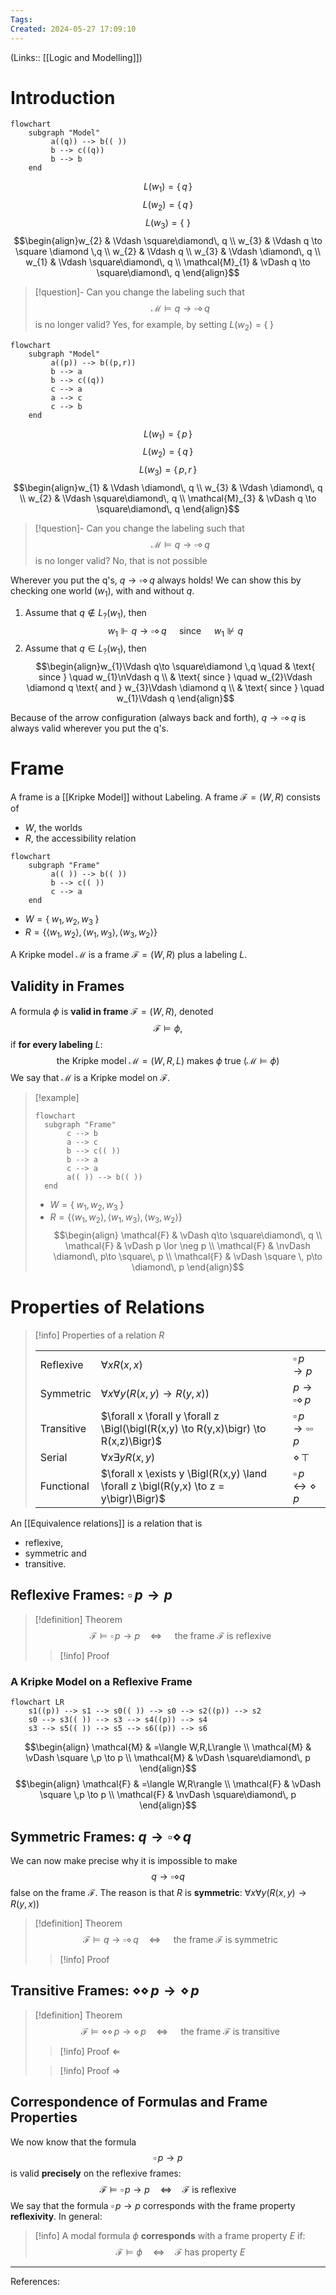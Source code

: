```yaml
---
Tags: 
Created: 2024-05-27 17:09:10
---
```

(Links:: [[Logic and Modelling]])
# Introduction
```mermaid
flowchart
	subgraph "Model"
		 a((q)) --> b(( ))
		 b --> c((q))
		 b --> b
	end
```
$$L(w_{1})=\{\,q\,\}$$
$$L(w_{2})=\{\,q\,\}$$
$$L(w_{3})=\{\,\,\}$$
$$\begin{align}w_{2} & \Vdash \square\diamond\, q \\
w_{3} & \Vdash q \to \square \diamond \,q \\
w_{2} & \Vdash q \\
w_{3} & \Vdash \diamond\, q \\
w_{1} & \Vdash \square\diamond\, q \\
\mathcal{M}_{1} & \vDash q \to \square\diamond\, q
\end{align}$$

> [!question]- Can you change the labeling such that $$\mathcal{M}\vDash q\to \square\diamond\, q$$ is no longer valid?
> Yes, for example, by setting $L(w_{2})=\{\;\}$
```mermaid
flowchart
	subgraph "Model"
		 a((p)) --> b((p,r))
		 b --> a
		 b --> c((q))
		 c --> a
		 a --> c
		 c --> b
	end
```
$$L(w_{1})=\{\,p\,\}$$
$$L(w_{2})=\{\,q\,\}$$
$$L(w_{3})=\{\,p,r\,\}$$
$$\begin{align}w_{1} & \Vdash \diamond\, q \\
w_{3} & \Vdash \diamond\, q \\
w_{2} & \Vdash \square\diamond\, q \\
\mathcal{M}_{3} & \vDash q \to \square\diamond\, q
\end{align}$$

> [!question]- Can you change the labeling such that $$\mathcal{M}\vDash q\to \square\diamond\, q$$ is no longer valid?
> No, that is not possible

Wherever you put the q's, $q\to \square\diamond\, q$ always holds! We can show this by checking one world ($w_{1}$), with and without $q$. 
1. Assume that $q\notin L_{?}(w_{1})$, then $$w_{1}\Vdash q\to \square\diamond \,q \quad \text{ since } \quad w_{1}\nVdash q$$
2. Assume that $q\in L_{?}(w_{1})$, then $$\begin{align}w_{1}\Vdash q\to \square\diamond \,q \quad & \text{ since } \quad w_{1}\nVdash q \\
   & \text{ since } \quad w_{2}\Vdash \diamond q \text{ and } w_{3}\Vdash \diamond q \\
   & \text{ since } \quad w_{1}\Vdash q
   \end{align}$$

Because of the arrow configuration (always back and forth), $q\to\square\diamond\, q$ is always valid wherever you put the q's.

# Frame
A frame is a [[Kripke Model]] without Labeling. A frame $\mathcal{F}=(W,R)$ consists of 
- $W$, the worlds
- $R$, the accessibility relation

```mermaid
flowchart
	subgraph "Frame"
		 a(( )) --> b(( ))
		 b --> c(( ))
		 c --> a
	end
```
- $W = \{\;w_{1},w_{2},w_{3}\;\}$
- $R = \{\langle w_{1},w_{2}\rangle, \langle w_{1},w_{3}\rangle, \langle w_{3},w_{2}\rangle\}$

A Kripke model $\mathcal{M}$ is a frame $\mathcal{F}=(W,R)$ plus a labeling $L$.
## Validity in Frames
A formula $\phi$ is **valid in frame** $\mathcal{F}=(W,R)$, denoted $$\mathcal{F}\vDash \phi,$$ if **for every labeling** $L$: $$\text{the Kripke model } \mathcal{M}=(W,R,L) \text{ makes $\phi$ true } (\mathcal{M}\vDash \phi)$$
We say that $\mathcal{M}$ is a Kripke model on $\mathcal{F}$.

> [!example]
> ```mermaid
> flowchart
> 	subgraph "Frame"
> 		 c --> b
> 		 a --> c
> 		 b --> c(( ))
> 		 b --> a
> 		 c --> a
> 		 a(( )) --> b(( ))
> 	end
> ```
> - $W = \{\;w_{1},w_{2},w_{3}\;\}$
> - $R = \{\langle w_{1},w_{2}\rangle, \langle w_{1},w_{3}\rangle, \langle w_{3},w_{2}\rangle\}$
> $$\begin{align}
> \mathcal{F} & \vDash q\to \square\diamond\, q \\
> \mathcal{F} & \vDash p \lor \neg p \\
> \mathcal{F} & \nvDash \diamond\, p\to \square\, p \\
> \mathcal{F} & \vDash \square \, p\to \diamond\, p
> \end{align}$$
# Properties of Relations
> [!info] Properties of a relation $R$
> 
> |            |          |     |
> | ---------- | -------- | --- |
> | Reflexive  | $\forall x R(x,x)$                                                                    | $\square \, p\to p$     |
> | Symmetric  | $\forall x \forall y \bigl(R(x,y) \to R(y,x)\bigr)$                                   |  $p\to \square\diamond \,p$   |
> | Transitive | $\forall x \forall y \forall z \Bigl(\bigl(R(x,y) \to R(y,x)\bigr) \to R(x,z)\Bigr)$  | $\square \,p\to\square\square\, p$    |
> | Serial     | $\forall x\exists y R(x,y)$                                                           | $\diamond\, \top$    |
> | Functional | $\forall x \exists y \Bigl(R(x,y) \land \forall z \bigl(R(y,x) \to z = y\bigr)\Bigr)$ | $\square\, p\leftrightarrow \diamond \,p$    |

An [[Equivalence relations]] is a relation that is 
- reflexive,
- symmetric and
- transitive.

## Reflexive Frames: $\square\, p\to p$
> [!definition] Theorem
> $$\mathcal{F}\vDash \square\,p\to p\quad \Longleftrightarrow \quad \text{ the frame } \mathcal{F} \text{ is reflexive}$$
> > [!info] Proof
### A Kripke Model on a Reflexive Frame
```mermaid
flowchart LR
	s1((p)) --> s1 --> s0(( )) --> s0 --> s2((p)) --> s2
	s0 --> s3(( )) --> s3 --> s4((p)) --> s4
	s3 --> s5(( )) --> s5 --> s6((p)) --> s6
```
$$\begin{align}
\mathcal{M} & =\langle W,R,L\rangle \\
\mathcal{M} & \vDash \square \,p \to p \\
\mathcal{M} & \vDash \square\diamond\, p
\end{align}$$
$$\begin{align}
\mathcal{F} & =\langle W,R\rangle \\
\mathcal{F} & \vDash \square \,p \to p \\
\mathcal{F} & \nvDash \square\diamond\, p
\end{align}$$
## Symmetric Frames: $q\to \square \diamond \, q$
We can now make precise why it is impossible to make $$q\to \square\diamond q$$ false on the frame $\mathcal{F}$. The reason is that $R$ is **symmetric**: $\forall x\forall y(R(x,y)\to R(y,x))$
> [!definition] Theorem
> $$\mathcal{F}\vDash q\to \square \diamond \, q\quad \Longleftrightarrow \quad \text{ the frame } \mathcal{F} \text{ is symmetric}$$
> > [!info] Proof


## Transitive Frames: $\diamond\diamond\,p\to\diamond\,p$
> [!definition] Theorem
> $$\mathcal{F}\vDash \diamond\diamond\,p\to \diamond\,p\quad\Longleftrightarrow\quad \text{ the frame } \mathcal{F} \text{ is transitive}$$
> > [!info] Proof $\Leftarrow$
> 
> > [!info] Proof $\Rightarrow$
## Correspondence of Formulas and Frame Properties
We now know that the formula $$\square\, p\to p$$ is valid **precisely** on the reflexive frames: $$\mathcal{F} \vDash \square\, p\to p \quad\Longleftrightarrow \quad \mathcal{F}\text{ is reflexive}$$
We say that the formula $\square\, p\to p$ corresponds with the frame property **reflexivity**. In general:
> [!info] A modal formula $\phi$ **corresponds** with a frame property $E$ if: $$\mathcal{F}\vDash\phi \quad\Longleftrightarrow\quad \mathcal{F} \text{ has property } E$$

---
References: